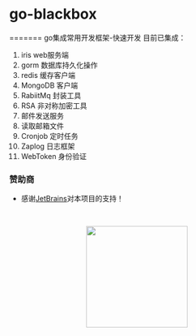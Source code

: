 # go-blackbox

=======
go集成常用开发框架-快速开发
目前已集成：
1. iris web服务端
2. gorm 数据库持久化操作
3. redis 缓存客户端
4. MongoDB 客户端
5. RabiitMq 封装工具
6. RSA 非对称加密工具
7. 邮件发送服务
8. 读取邮箱文件
9. Cronjob 定时任务
10. Zaplog 日志框架
11. WebToken 身份验证

### 赞助商


- 感谢[JetBrains](https://www.jetbrains.com/?from=gowebsocket)对本项目的支持！
<br/>
<p align="center">
    <a href="https://www.jetbrains.com/?from=gowebsocket">
        <img border="0" src="https://resources.jetbrains.com/storage/products/company/brand/logos/jetbrains.png" width="200"/>
    </a>
</p>
